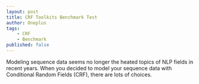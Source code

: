 ```yaml
---
layout: post
title: CRF Toolkits Benchmark Test
author: Oneplus
tags:
    - CRF
    - Benchmark
published: false
---
```


Modeling sequence data seems no longer the heated topics of NLP fields in recent years.
When you decided to model your sequence data with Conditional Random Fields (CRF),
there are lots of choices.
